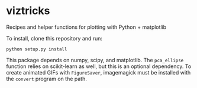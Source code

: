 # viztricks
Recipes and helper functions for plotting with Python + matplotlib

To install, clone this repository and run:

    python setup.py install

This package depends on numpy, scipy, and matplotlib.
The `pca_ellipse` function relies on scikit-learn as well, but this is an
optional dependency.
To create animated GIFs with `FigureSaver`, imagemagick must be installed
with the `convert` program on the path.

